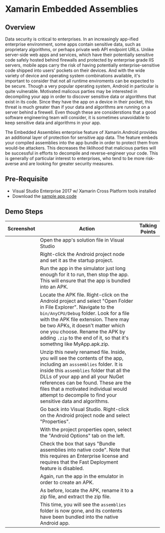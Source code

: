 # Xamarin Embedded Assemblies

## Overview

Data security is critical to enterprises. In an increasingly app-ified enterprise environment, some apps contain sensitive data, such as proprietary algorithms, or perhaps private web API endpoint URLs. Unlike server-side web apps and services, which have their potentially sensitive code safely hosted behind firewalls and protected by enterprise grade IIS servers, mobile apps carry the risk of having potentially enterprise-sensitive code shipped into users' pockets on their devices. And with the wide variety of device and operating system combinations available, it's important to consider that not all runtime enviroments can be expected to be secure. Though a very popular operating system, Android in particular is quite vulnerable. Motivated malicous parties may be interested in decompiling your app in order to discover sensitive data or algorithms that exist in its code. Since they have the app on a device in their pocket, this threat is much greater than if your data and algorithms are running on a server behind a firewell. Even though these are considerstions that a good software engineering team will consider, it is sometimes unavoidable to keep sensitive data and algorithms in your app.

The Embedded Assemblies enterprise feature of Xamarin.Android provides an additional layer of protection for sensitive app data. The feature embeds your compiled assemblies into the app bundle in order to protect them from would-be attackers. This decreases the liklihood that malicious parties will be successful in efforts to decompile and reverse-engineer your code. This is generally of particular interest to enterprises, who tend to be more risk-averse and are looking for greater security measures.

## Pre-Requisite
- Visual Studio Enterprise 2017 w/ Xamarin Cross Platform tools installed
- Download the [sample app code](https://github.com/xamarinhq/app-acquaint)

## Demo Steps
|Screenshot | Action| Talking Points
|------|---------------|--------------|
||Open the app's solution file in Visual Studio||
||Right-click the Android project node and set it as the startup project.||
||Run the app in the simulator just long enough for it to run, then stop the app. This will ensure that the app is bundled into an APK.||
||Locate the APK file. Right-click on the Android project and select "Open Folder in File Explorer". Navigate to the `bin/AnyCPU/Debug` folder. Look for a file with the APK file extension. There may be two APKs, it doesn't matter which one you choose. Rename the APK by adding `.zip` to the end of it, so that it's somethng like MyApp.apk.zip.||
||Unzip this newly renamed file. Inside, you will see the contents of the app, including an `asssemblies` folder. It is inside this `assemblies` folder that all the DLLs of your app and all your NuGet references can be found. These are the files that a motivated individual would attempt to decompile to find your sensitive data and algorithms.||
||Go back into Visual Studio. Right-click on the Android project node and select "Properties".||
||With the project properties open, select the "Android Options" tab on the left.||
||Check the box that says "Bundle assemblies into native code". Note that this requires an Enterprise license and requires that the Fast Deployment feature is disabled.||
||Again, run the app in the emulator in order to create an APK.||
||As before, locate the APK, rename it to a zip file, and extract the zip file.||
||This time, you will see the `assemblies` folder is now gone, and its contents have been bundled into the native Android app.||

